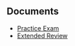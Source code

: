 ## Documents

- [Practice Exam](./documents/example-exam)
- [Extended Review](./documents/Extended%20Review)
